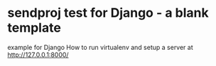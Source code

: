 # sendproj test for Django - a blank template
example for Django
How to run virtualenv and setup a server at http://127.0.0.1:8000/
